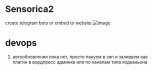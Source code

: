 # Sensorica2

create telegram bots or embed to website
![image](https://github.com/noxonsu/Sensorica2/assets/2914674/30f68aeb-3089-4abe-9e86-8c9d613d8267)


# devops
1. автообновления пока нет, просто пакуем в зип и заливаем как плагин в вордпресс админке или по каналам типа кодканьона

